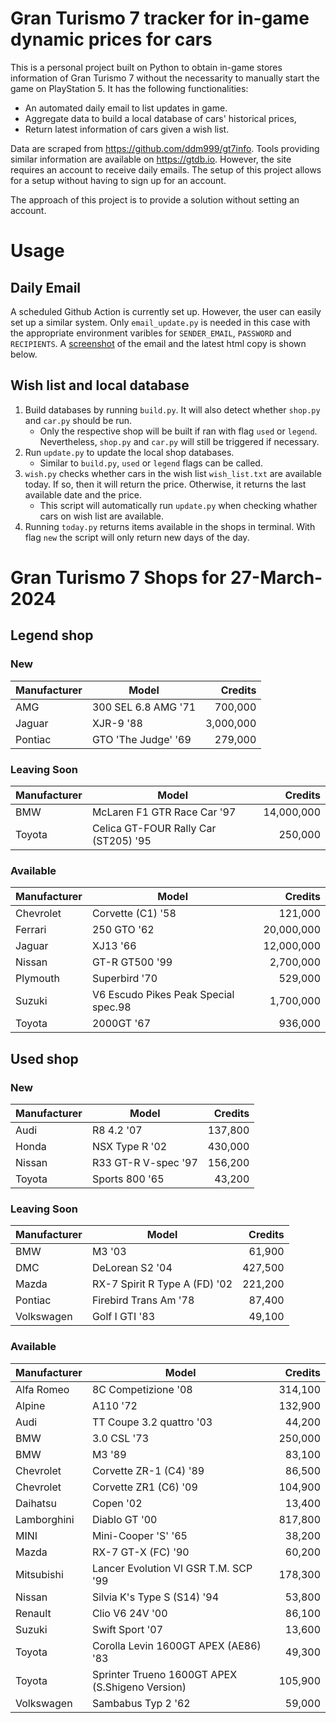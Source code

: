 # Gran Turismo 7 tracker for in-game dynamic prices for cars

This is a personal project built on Python to obtain in-game stores information of Gran Turismo 7 without the necessarity to manually start the game on PlayStation 5. It has the following functionalities:

- An automated daily email to list updates in game.
- Aggregate data to build a local database of cars' historical prices,
- Return latest information of cars given a wish list.

Data are scraped from https://github.com/ddm999/gt7info. Tools providing similar information are available on https://gtdb.io. However, the site requires an account to receive daily emails. The setup of this project allows for a setup without having to sign up for an account.

The approach of this project is to provide a solution without setting an account.

# Usage

## Daily Email

A scheduled Github Action is currently set up. However, the user can easily set up a similar system. Only `email_update.py` is needed in this case with the appropriate environment varibles for `SENDER_EMAIL`, `PASSWORD` and `RECIPIENTS`. A [screenshot](https://raw.githubusercontent.com/marcohoucheng/Gran-Turismo-7-Price-Tracker/main/data/email_screenshot.png) of the email and the latest html copy is shown below.

## Wish list and local database

1. Build databases by running `build.py`. It will also detect whether `shop.py` and `car.py` should be run.
    - Only the respective shop will be built if ran with flag `used` or `legend`. Nevertheless, `shop.py` and `car.py` will still be triggered if necessary.
2. Run `update.py` to update the local shop databases.
    - Similar to `build.py`, `used` or `legend` flags can be called.
3. `wish.py` checks whether cars in the wish list `wish_list.txt` are available today. If so, then it will return the price. Otherwise, it returns the last available date and the price.
    - This script will automatically run `update.py` when checking whather cars on wish list are available.
4. Running `today.py` returns items available in the shops in terminal. With flag `new` the script will only return new days of the day.


# Gran Turismo 7 Shops for 27-March-2024



## Legend shop

### New
 | Manufacturer | Model | Credits |
 | --- | --- | --: |
|AMG|300 SEL 6.8 AMG '71|700,000|
|Jaguar|XJR-9 '88|3,000,000|
|Pontiac|GTO 'The Judge' '69|279,000|

### Leaving Soon
 | Manufacturer | Model | Credits |
 | --- | --- | --: |
|BMW|McLaren F1 GTR Race Car '97|14,000,000|
|Toyota|Celica GT-FOUR Rally Car (ST205) '95|250,000|

### Available
 | Manufacturer | Model | Credits |
 | --- | --- | --: |
|Chevrolet|Corvette (C1) '58|121,000|
|Ferrari|250 GTO '62|20,000,000|
|Jaguar|XJ13 '66|12,000,000|
|Nissan|GT-R GT500 '99|2,700,000|
|Plymouth|Superbird '70|529,000|
|Suzuki|V6 Escudo Pikes Peak Special spec.98|1,700,000|
|Toyota|2000GT '67|936,000|


## Used shop

### New
 | Manufacturer | Model | Credits |
 | --- | --- | --: |
|Audi|R8 4.2 '07|137,800|
|Honda|NSX Type R '02|430,000|
|Nissan|R33 GT-R V-spec '97|156,200|
|Toyota|Sports 800 '65|43,200|

### Leaving Soon
 | Manufacturer | Model | Credits |
 | --- | --- | --: |
|BMW|M3 '03|61,900|
|DMC|DeLorean S2 '04|427,500|
|Mazda|RX-7 Spirit R Type A (FD) '02|221,200|
|Pontiac|Firebird Trans Am '78|87,400|
|Volkswagen|Golf I GTI '83|49,100|

### Available
 | Manufacturer | Model | Credits |
 | --- | --- | --: |
|Alfa Romeo|8C Competizione '08|314,100|
|Alpine|A110 '72|132,900|
|Audi|TT Coupe 3.2 quattro '03|44,200|
|BMW|3.0 CSL '73|250,000|
|BMW|M3 '89|83,100|
|Chevrolet|Corvette ZR-1 (C4) '89|86,500|
|Chevrolet|Corvette ZR1 (C6) '09|104,900|
|Daihatsu|Copen '02|13,400|
|Lamborghini|Diablo GT '00|817,800|
|MINI|Mini-Cooper 'S' '65|38,200|
|Mazda|RX-7 GT-X (FC) '90|60,200|
|Mitsubishi|Lancer Evolution VI GSR T.M. SCP '99|178,300|
|Nissan|Silvia K's Type S (S14) '94|53,800|
|Renault|Clio V6 24V '00|86,100|
|Suzuki|Swift Sport '07|13,600|
|Toyota|Corolla Levin 1600GT APEX (AE86) '83|49,300|
|Toyota|Sprinter Trueno 1600GT APEX (S.Shigeno Version)|105,900|
|Volkswagen|Sambabus Typ 2 '62|59,000|
